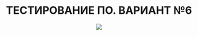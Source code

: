 # <h1 align="center"> ТЕСТИРОВАНИЕ ПО. ВАРИАНТ №6 </h1>
<p align="center">
  <img src ="http://www.problab.com/wp-content/uploads/2017/10/automation-step-624x617.png" />
</p>

